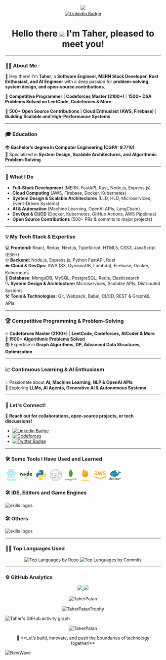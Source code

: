 <div id="header" align="center">
  <img src="https://media.giphy.com/media/ahVlmHJzTMxygUxUou/giphy.gif" width="200"/>
  <div id="badges">
    <a href="https://www.linkedin.com/in/taherpatan/">
      <img src="https://img.shields.io/badge/LinkedIn-blue?style=for-the-badge&logo=linkedin&logoColor=white" alt="LinkedIn Badge"/>
    </a>
  </div>
  <h1>
    Hello there
    <img src="https://media.giphy.com/media/hvRJCLFzcasrR4ia7z/giphy.gif" width="30px"/>
    I'm Taher, pleased to meet you!
  </h1>
</div>

---

### :man_technologist: About Me :
👋 Hey there! I'm **Taher**, a **Software Engineer, MERN Stack Developer, Rust Enthusiast, and AI Engineer** with a deep passion for **problem-solving, system design, and open-source contributions**.  

🚀 **Competitive Programmer** | **Codeforces Master (2100+)** | **1500+ DSA Problems Solved on LeetCode, Codeforces & More**  

🌟 **500+ Open Source Contributions** | **Cloud Enthusiast (AWS, Firebase)** | **Building Scalable and High-Performance Systems**  

---

### 🎓 **Education**
📚 **Bachelor’s degree in Computer Engineering (CGPA: 9.7/10)**  
🎯 Specialized in **System Design, Scalable Architectures, and Algorithmic Problem-Solving**  

---

### 💼 **What I Do**
- **Full-Stack Development** (MERN, FastAPI, Rust, Node.js, Express.js)  
- **Cloud Computing** (AWS, Firebase, Docker, Kubernetes)  
- **System Design & Scalable Architectures** (LLD, HLD, Microservices, Event-Driven Systems)  
- **AI & Automation** (Machine Learning, OpenAI APIs, LangChain)  
- **DevOps & CI/CD** (Docker, Kubernetes, GitHub Actions, AWS Pipelines)  
- **Open Source Contributions** (500+ PRs & commits to major projects)  

---

### 💡 **My Tech Stack & Expertise**
💻 **Frontend:** React, Redux, Next.js, TypeScript, HTML5, CSS3, JavaScript (ES6+)  
⚙️ **Backend:** Node.js, Express.js, Python FastAPI, Rust  
☁️ **Cloud & DevOps:** AWS (S3, DynamoDB, Lambda), Firebase, Docker, Kubernetes  
📡 **Database:** MongoDB, MySQL, PostgreSQL, Redis, Elasticsearch  
🔍 **System Design & Architecture:** Microservices, Scalable APIs, Distributed Systems  
🛠️ **Tools & Technologies:** Git, Webpack, Babel, CI/CD, REST & GraphQL APIs  

---

### 🏆 **Competitive Programming & Problem-Solving**
🔥 **Codeforces Master (2100+)** | **LeetCode, Codeforces, AtCoder & More**  
🚀 **1500+ Algorithmic Problems Solved**  
📚 Expertise in **Graph Algorithms, DP, Advanced Data Structures, Optimization**  

---

### 📈 **Continuous Learning & AI Enthusiasm**
💡 Passionate about **AI, Machine Learning, NLP & OpenAI APIs**  
🚀 Exploring **LLMs, AI Agents, Generative AI & Autonomous Systems**  

---

### 🔗 **Let's Connect!**
📩 **Reach out for collaborations, open-source projects, or tech discussions!**  
- [![Linkedin Badge](https://custom-icon-badges.demolab.com/badge/LinkedIn-0A66C2?logo=linkedin-white&logoColor=fff)](https://www.linkedin.com/in/taherpatan/)
- [![Codeforces](https://badges.riever.dev/codeforces/Akaba_Reiji.svg)](https://codeforces.com/profile/Akaba_Reiji)
- [![Twitter Badge](https://img.shields.io/badge/X-%23000000.svg?logo=X&logoColor=white)](https://x.com/TaherPatan)
<!---- [![Leetcode Badge](https://img.shields.io/static/v1?label=LeetCode&message=TaherPatan&color=%FFA116&logo=leetcode&logoColor=%FFA116)](https://leetcode.com/TaherPatan/)--->

---

### :hammer_and_wrench: **Some Tools I Have Used and Learned**
<div>
  <img src="https://github.com/devicons/devicon/blob/master/icons/react/react-original-wordmark.svg" title="React" alt="React" width="40" height="40"/>&nbsp;
  <img src="https://github.com/devicons/devicon/blob/master/icons/nodejs/nodejs-original-wordmark.svg" title="NodeJS" alt="NodeJS" width="40" height="40"/>&nbsp;
  <img src="https://github.com/devicons/devicon/blob/master/icons/python/python-original.svg" title="Python" alt="Python" width="40" height="40"/>&nbsp;
  <img src="https://github.com/devicons/devicon/blob/master/icons/rust/rust-line.svg" title="Rust" alt="Rust" width="40" height="40"/>&nbsp;
  <img src="https://github.com/devicons/devicon/blob/master/icons/mongodb/mongodb-original-wordmark.svg" title="MongoDB" alt="MongoDB" width="40" height="40"/>&nbsp;
  <img src="https://github.com/devicons/devicon/blob/master/icons/firebase/firebase-plain-wordmark.svg" title="Firebase" alt="Firebase" width="40" height="40"/>&nbsp;
  <img src="https://github.com/devicons/devicon/blob/master/icons/amazonwebservices/amazonwebservices-plain-wordmark.svg" title="AWS" alt="AWS" width="40" height="40"/>&nbsp;
  <img src="https://github.com/devicons/devicon/blob/master/icons/docker/docker-original-wordmark.svg" title="Docker" alt="Docker" width="40" height="40"/>
</div>

### :hammer_and_wrench: **IDE, Editors and Game Engines**
<img src="https://skillicons.dev/icons?i=vscode,visualstudio,idea,vim,replit,mongodb" alt="skills logos" />

### :hammer_and_wrench: **Others**

<img src="https://skillicons.dev/icons?i=linux,bash,regex,powershell,docker,azure,sqlite,nginx,pr,ps,svg,discord,linkedin,netlify,gherkin" alt="skills logos" />

---

### 👨‍💻 **Top Languages Used**
<p align="center">
  <img align="center" src="https://github-profile-summary-cards.vercel.app/api/cards/repos-per-language?username=TaherPatan&theme=nord_dark" alt="Top Languages by Repo" />
  <img align="center" src="https://github-profile-summary-cards.vercel.app/api/cards/most-commit-language?username=TaherPatan&theme=nord_dark" alt="Top Languages by Commits" />
</p>

---

### ⚙️ **GitHub Analytics**
<p align="center">
<a href="https://github.com/TaherPatan">
  <img height="180em" src="https://github-readme-stats-eight-theta.vercel.app/api?username=TaherPatan&show_icons=true&theme=algolia&include_all_commits=true&count_private=true"/>
  <img height="180em" src="https://github-readme-stats-eight-theta.vercel.app/api/top-langs/?username=TaherPatan&layout=compact&langs_count=8&theme=algolia"/>
</a>
 <br />
  
<p align="center"><img align="center" src="https://streak-stats.demolab.com/?user=TaherPatan&theme=algolia" alt="TaherPatan" /></p>

<p align="center"><img align="center" src="https://github-trophies.vercel.app/?username=TaherPatan&column=6&theme=algolia" alt="TaherPatanTrophy" /></p>



 ![Taher's GitHub activity graph]( https://github-readme-activity-graph.vercel.app/graph?username=TaherPatan&theme=react-dark&area=true&hide_border=true#gh-light-mode-only)
 
 <p align="center"><img align="center" src="60157b62652163c01c6d19e2a389338e.gif" alt="TaherPatan" /></p>

<p align="center">
  🚀 **Let’s build, innovate, and push the boundaries of technology together!**  
</p>

![NewWave](https://user-images.githubusercontent.com/81550376/180223136-576934f8-2f40-4fb9-acd9-786d1d5d0f73.svg)
